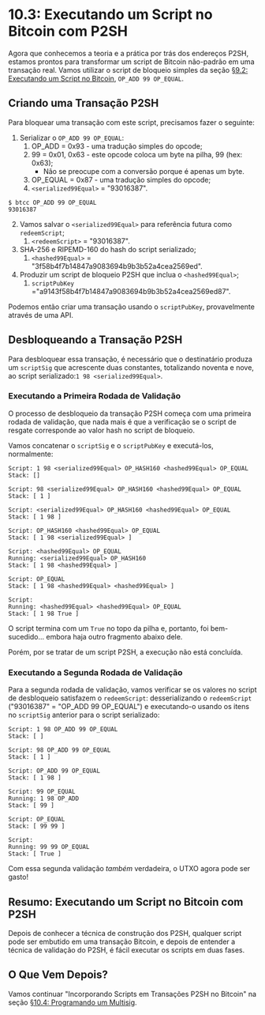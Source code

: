 # 10.3: Executando um Script no Bitcoin com P2SH

Agora que conhecemos a teoria e a prática por trás dos endereços P2SH, estamos prontos para transformar um script de Bitcoin não-padrão em uma transação real. Vamos utilizar o script de bloqueio simples da seção [§9.2: Executando um Script no Bitcoin](09_2_Running_a_Bitcoin_Script.md), `OP_ADD 99 OP_EQUAL`.

## Criando uma Transação P2SH

Para bloquear uma transação com este script, precisamos fazer o seguinte:

1. Serializar o `OP_ADD 99 OP_EQUAL`:
   1. OP_ADD = 0x93 - uma tradução simples do opcode;
   2. 99 = 0x01, 0x63 - este opcode coloca um byte na pilha, 99 (hex: 0x63);
      * Não se preocupe com a conversão porque é apenas um byte.
   3. OP_EQUAL = 0x87 - uma tradução simples do opcode;
   4. ```<serialized99Equal>``` = "93016387".

```
$ btcc OP_ADD 99 OP_EQUAL
93016387
```
2. Vamos salvar o ```<serialized99Equal>``` para referência futura como ```redeemScript```;
   1. `<redeemScript>` = "93016387".
3. SHA-256 e RIPEMD-160 do hash do script serializado;
   1. ```<hashed99Equal>``` = "3f58b4f7b14847a9083694b9b3b52a4cea2569ed".
4. Produzir um script de bloqueio P2SH que inclua o ```<hashed99Equal>```;
   1. ```scriptPubKey``` ="a9143f58b4f7b14847a9083694b9b3b52a4cea2569ed87".

Podemos então criar uma transação usando o ```scriptPubKey```, provavelmente através de uma API.

## Desbloqueando a Transação P2SH

Para desbloquear essa transação, é necessário que o destinatário produza um ```scriptSig``` que acrescente duas constantes, totalizando noventa e nove, ao script serializado:```1 98 <serialized99Equal>```.

### Executando a Primeira Rodada de Validação

O processo de desbloqueio da transação P2SH começa com uma primeira rodada de validação, que nada mais é que a verificação se o script de resgate corresponde ao valor hash no script de bloqueio.

Vamos concatenar o ```scriptSig``` e o ```scriptPubKey``` e executá-los, normalmente:
```
Script: 1 98 <serialized99Equal> OP_HASH160 <hashed99Equal> OP_EQUAL
Stack: []

Script: 98 <serialized99Equal> OP_HASH160 <hashed99Equal> OP_EQUAL
Stack: [ 1 ]

Script: <serialized99Equal> OP_HASH160 <hashed99Equal> OP_EQUAL
Stack: [ 1 98 ]

Script: OP_HASH160 <hashed99Equal> OP_EQUAL
Stack: [ 1 98 <serialized99Equal> ]

Script: <hashed99Equal> OP_EQUAL
Running: <serialized99Equal> OP_HASH160
Stack: [ 1 98 <hashed99Equal> ]

Script: OP_EQUAL
Stack: [ 1 98 <hashed99Equal> <hashed99Equal> ]

Script: 
Running: <hashed99Equal> <hashed99Equal> OP_EQUAL
Stack: [ 1 98 True ]
```
O script termina com um ```True``` no topo da pilha e, portanto, foi bem-sucedido... embora haja outro fragmento abaixo dele.

Porém, por se tratar de um script P2SH, a execução não está concluída.

### Executando a Segunda Rodada de Validação

Para a segunda rodada de validação, vamos verificar se os valores no script de desbloqueio satisfazem o ```redeemScript```: desserializando o ```redeemScript``` ("93016387" = "OP_ADD 99 OP_EQUAL") e executando-o usando os itens no ```scriptSig``` anterior para o script serializado:

```
Script: 1 98 OP_ADD 99 OP_EQUAL
Stack: [ ]

Script: 98 OP_ADD 99 OP_EQUAL
Stack: [ 1 ]

Script: OP_ADD 99 OP_EQUAL
Stack: [ 1 98 ]

Script: 99 OP_EQUAL
Running: 1 98 OP_ADD
Stack: [ 99 ]

Script: OP_EQUAL
Stack: [ 99 99 ]

Script: 
Running: 99 99 OP_EQUAL
Stack: [ True ]
```
Com essa segunda validação _também_ verdadeira, o UTXO agora pode ser gasto!

## Resumo: Executando um Script no Bitcoin com P2SH

Depois de conhecer a técnica de construção dos P2SH, qualquer script pode ser embutido em uma transação Bitcoin, e depois de entender a técnica de validação do P2SH, é fácil executar os scripts em duas fases.

## O Que Vem Depois?

Vamos continuar "Incorporando Scripts em Transações P2SH no Bitcoin" na seção [§10.4: Programando um Multisig](10_4_Scripting_a_Multisig.md).